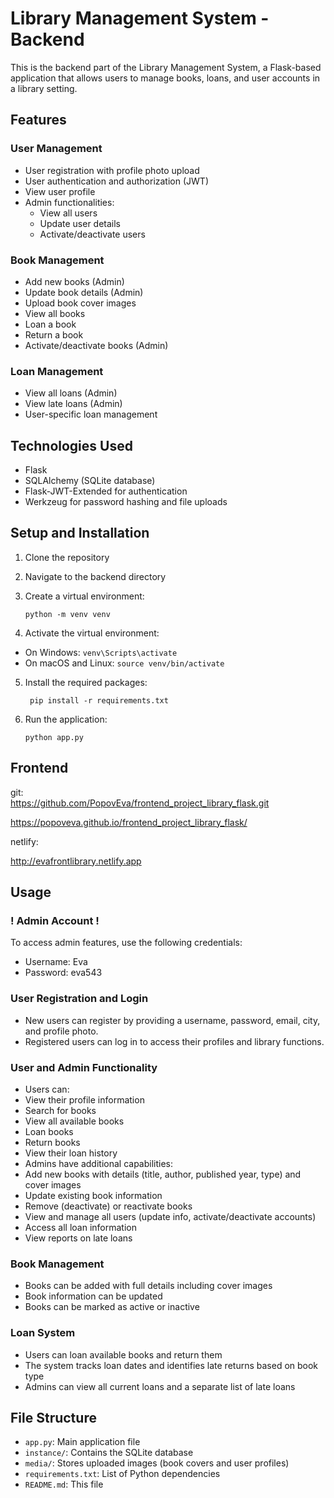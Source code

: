 # Library Management System - Backend

This is the backend part of the Library Management System, a Flask-based application that allows users to manage books, loans, and user accounts in a library setting.

## Features

### User Management
- User registration with profile photo upload
- User authentication and authorization (JWT)
- View user profile
- Admin functionalities:
  - View all users
  - Update user details
  - Activate/deactivate users

### Book Management
- Add new books (Admin)
- Update book details (Admin)
- Upload book cover images
- View all books
- Loan a book
- Return a book
- Activate/deactivate books (Admin)

### Loan Management
- View all loans (Admin)
- View late loans (Admin)
- User-specific loan management

## Technologies Used

- Flask
- SQLAlchemy (SQLite database)
- Flask-JWT-Extended for authentication
- Werkzeug for password hashing and file uploads

## Setup and Installation

1. Clone the repository
2. Navigate to the backend directory
3. Create a virtual environment:  

       python -m venv venv
4. Activate the virtual environment:
- On Windows: `venv\Scripts\activate`
- On macOS and Linux: `source venv/bin/activate`
5. Install the required packages:    
        
        pip install -r requirements.txt  
6. Run the application:  
       
       python app.py           
       
   
## Frontend
git:  
https://github.com/PopovEva/frontend_project_library_flask.git  

https://popoveva.github.io/frontend_project_library_flask/

netlify:   

http://evafrontlibrary.netlify.app    



## Usage

###  ! Admin Account !
To access admin features, use the following credentials:
- Username: Eva
- Password: eva543

### User Registration and Login
- New users can register by providing a username, password, email, city, and profile photo.
- Registered users can log in to access their profiles and library functions.

### User and Admin Functionality
- Users can:
- View their profile information
- Search for books
- View all available books
- Loan books
- Return books
- View their loan history
- Admins have additional capabilities:
- Add new books with details (title, author, published year, type) and cover images
- Update existing book information
- Remove (deactivate) or reactivate books
- View and manage all users (update info, activate/deactivate accounts)
- Access all loan information
- View reports on late loans

### Book Management
- Books can be added with full details including cover images
- Book information can be updated
- Books can be marked as active or inactive

### Loan System
- Users can loan available books and return them
- The system tracks loan dates and identifies late returns based on book type
- Admins can view all current loans and a separate list of late loans

## File Structure
- `app.py`: Main application file
- `instance/`: Contains the SQLite database
- `media/`: Stores uploaded images (book covers and user profiles)
- `requirements.txt`: List of Python dependencies
- `README.md`: This file

  